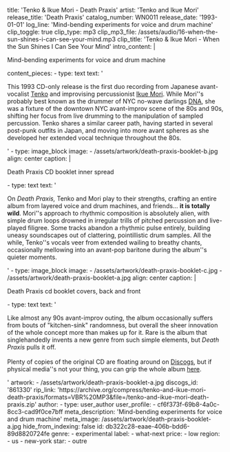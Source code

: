 title: 'Tenko & Ikue Mori - Death Praxis'
artist: 'Tenko and Ikue Mori'
release_title: 'Death Praxis'
catalog_number: WN0011
release_date: '1993-01-01'
log_line: 'Mind-bending experiments for voice and drum machine'
clip_toggle: true
clip_type: mp3
clip_mp3_file: /assets/audio/16-when-the-sun-shines-i-can-see-your-mind.mp3
clip_title: 'Tenko & Ikue Mori - When the Sun Shines I Can See Your Mind'
intro_content: |
  <p>Mind-bending experiments for voice and drum machine
  </p>
content_pieces:
  -
    type: text
    text: '<p>This 1993 CD-only release is the first duo recording from Japanese avant-vocalist <a href="https://www.discogs.com/artist/177214-Tenko">Tenko</a> and improvising percussionist <a href="https://www.discogs.com/artist/124429-Ikue-Mori">Ikue Mori</a>. While Mori''s probably best known as the drummer of NYC no-wave darlings <a href="https://www.discogs.com/artist/125107-DNA-4">DNA</a>, she was a fixture of the downtown NYC avant-improv scene of the 80s and 90s, shifting her focus from live drumming to the manipulation of sampled percussion. Tenko shares a similar career path, having started in several post-punk outfits in Japan, and moving into more avant spheres as she developed her extended vocal technique throughout the 80s.&nbsp;</p>'
  -
    type: image_block
    image:
      - /assets/artwork/death-praxis-booklet-b.jpg
    align: center
    caption: |
      <p>Death Praxis CD booklet inner spread
      </p>
  -
    type: text
    text: '<p>On&nbsp;<i>Death Praxis,</i>&nbsp;Tenko and Mori play to their strengths, crafting an entire album from layered voice and drum machines, and friends... <b>it is totally wild</b>. Mori''s approach to rhythmic composition is absolutely alien, with simple drum loops drowned in irregular trills of pitched percussion and live-played filigree. Some tracks abandon a rhythmic pulse entirely, building uneasy soundscapes out of clattering, pointillistic drum samples. All the while, Tenko''s vocals veer from extended wailing to breathy chants, occasionally mellowing into an avant-pop baritone during the album''s quieter moments.&nbsp;</p>'
  -
    type: image_block
    image:
      - /assets/artwork/death-praxis-booklet-c.jpg
      - /assets/artwork/death-praxis-booklet-a.jpg
    align: center
    caption: |
      <p>Death Praxis cd booklet covers, back and front
      </p>
  -
    type: text
    text: '<p>Like almost any 90s avant-improv outing, the album occasionally suffers from bouts of "kitchen-sink" randomness, but overall the sheer innovation of the whole concept more than makes up for it. Rare is the album that singlehandedly invents a new genre from such simple elements, but <i>Death Praxis </i>pulls it off.&nbsp;<br><br>Plenty of copies of the original CD are floating around on <a href="https://www.discogs.com/sell/release/861330">Discogs</a>, but if physical media''s not your thing, you can grip the whole album <a href="https://archive.org/compress/tenko-and-ikue-mori-death-praxis/formats=VBR%20MP3&amp;file=/tenko-and-ikue-mori-death-praxis.zip">here</a>.&nbsp;</p>'
artwork:
  - /assets/artwork/death-praxis-booklet-a.jpg
discogs_id: '861330'
rip_link: 'https://archive.org/compress/tenko-and-ikue-mori-death-praxis/formats=VBR%20MP3&file=/tenko-and-ikue-mori-death-praxis.zip'
author:
  -
    type: user_author
    user_profile:
      - cf6f373f-69b8-4a0c-8cc3-cad9f0ce7bff
meta_description: 'Mind-bending experiments for voice and drum machine'
meta_image: /assets/artwork/death-praxis-booklet-a.jpg
hide_from_indexing: false
id: db322c28-eaae-406b-bdd6-89d8820724fe
genre:
  - experimental
label:
  - what-next
price:
  - low
region:
  - us
  - new-york
star:
  - outre
